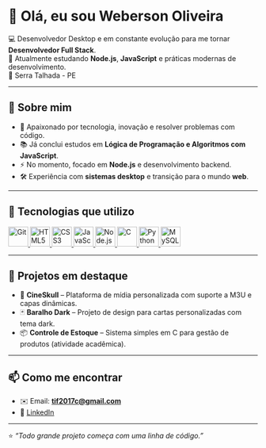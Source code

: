 

# 👋 Olá, eu sou Weberson Oliveira

💻 Desenvolvedor Desktop e em constante evolução para me tornar **Desenvolvedor Full Stack**.  
🚀 Atualmente estudando **Node.js**, **JavaScript** e práticas modernas de desenvolvimento.  
📍 Serra Talhada - PE 


---

## 🌟 Sobre mim
- 🎯 Apaixonado por tecnologia, inovação e resolver problemas com código.  
- 📚 Já conclui estudos em **Lógica de Programação e Algoritmos com JavaScript**.  
- ⚡ No momento, focado em **Node.js** e desenvolvimento backend.  
- 🛠️ Experiência com **sistemas desktop** e transição para o mundo **web**.  

---

## 🔧 Tecnologias que utilizo

<p align="left">
  <a href="https://git-scm.com/" target="_blank">
    <img src="https://cdn.jsdelivr.net/gh/devicons/devicon/icons/git/git-original.svg" alt="Git" width="40" />
  </a>
  <a href="https://developer.mozilla.org/docs/Web/Guide/HTML/HTML5" target="_blank">
    <img src="https://cdn.jsdelivr.net/gh/devicons/devicon/icons/html5/html5-original.svg" alt="HTML5" width="40" />
  </a>
  <a href="https://developer.mozilla.org/docs/Web/CSS" target="_blank">
    <img src="https://cdn.jsdelivr.net/gh/devicons/devicon/icons/css3/css3-original.svg" alt="CSS3" width="40" />
  </a>
  <a href="https://developer.mozilla.org/docs/Web/JavaScript" target="_blank">
    <img src="https://cdn.jsdelivr.net/gh/devicons/devicon/icons/javascript/javascript-original.svg" alt="JavaScript" width="40" />
  </a>
  <a href="https://nodejs.org/en/docs" target="_blank" rel="noopener noreferrer">
  <img src="https://cdn.jsdelivr.net/gh/devicons/devicon/icons/nodejs/nodejs-original.svg" alt="Node.js" width="40" />
</a>
  <a href="https://en.cppreference.com/w/c" target="_blank">
    <img src="https://cdn.jsdelivr.net/gh/devicons/devicon/icons/c/c-original.svg" alt="C" width="40" />
  </a>
  <a href="https://docs.python.org/3/" target="_blank">
    <img src="https://cdn.jsdelivr.net/gh/devicons/devicon/icons/python/python-original.svg" alt="Python" width="40" />
  </a>
  <a href="https://dev.mysql.com/doc/" target="_blank">
    <img src="https://cdn.jsdelivr.net/gh/devicons/devicon/icons/mysql/mysql-original.svg" alt="MySQL" width="40" />
  </a>
</p>


---

## 📌 Projetos em destaque
- 🎴 **CineSkull** – Plataforma de mídia personalizada com suporte a M3U e capas dinâmicas.  
- 🃏 **Baralho Dark** – Projeto de design para cartas personalizadas com tema dark.  
- 📦 **Controle de Estoque** – Sistema simples em C para gestão de produtos (atividade acadêmica).  

---

## 📫 Como me encontrar
- ✉️ Email: **tif2017c@gmail.com**  
- 💼 [LinkedIn](https://www.linkedin.com/in/jos%C3%A9-weberson/)  

---

⭐ *“Todo grande projeto começa com uma linha de código.”*  
